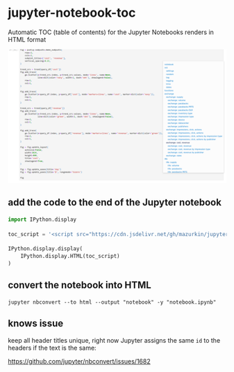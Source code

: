 # jupyter-notebook-toc

Automatic TOC (table of contents) for the Jupyter Notebooks renders in HTML format

![screenshot.png](doc/screenshot.png)

## add the code to the end of the Jupyter notebook

```python
import IPython.display

toc_script = '<script src="https://cdn.jsdelivr.net/gh/mazurkin/jupyter-notebook-toc@0.1/toc.js" async></script>'

IPython.display.display(
    IPython.display.HTML(toc_script)
)
```

## convert the notebook into HTML

```shell
jupyter nbconvert --to html --output "notebook" -y "notebook.ipynb"
```

## knows issue

keep all header titles unique, right now Jupyter assigns the same `id` to the headers if the text is the same:

https://github.com/jupyter/nbconvert/issues/1682
